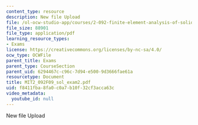 ```yaml
---
content_type: resource
description: New file Upload
file: /ol-ocw-studio-app/courses/2-092-finite-element-analysis-of-solids-and-fluids-i-fall-2009/f8411fba8fa0c0a7b10f32cf3acca63c_MIT2_092F09_sol_exam2.pdf
file_size: 88901
file_type: application/pdf
learning_resource_types:
- Exams
license: https://creativecommons.org/licenses/by-nc-sa/4.0/
ocw_type: OCWFile
parent_title: Exams
parent_type: CourseSection
parent_uid: 6294467c-c96c-7d94-e500-9d3666fae61a
resourcetype: Document
title: MIT2_092F09_sol_exam2.pdf
uid: f8411fba-8fa0-c0a7-b10f-32cf3acca63c
video_metadata:
  youtube_id: null
---
```

New file Upload